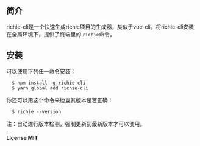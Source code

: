 ## 简介

richie-cli是一个快速生成richie项目的生成器，类似于vue-cli。将richie-cli安装在全局环境下，提供了终端里的 `richie`命令。


## 安装

可以使用下列任一命令安装：

```
  $ npm install -g richie-cli
  $ yarn global add richie-cli
```

你还可以用这个命令来检查其版本是否正确：

```
  $ richie --version
```

注：自动进行版本检测，强制更新到最新版本才可以使用。

#### License MIT